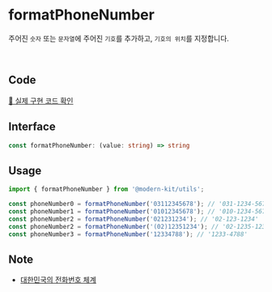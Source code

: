 # formatPhoneNumber

주어진 `숫자` 또는 `문자열`에 주어진 `기호`를 추가하고, `기호의 위치`를 지정합니다.

<br />

## Code
[🔗 실제 구현 코드 확인](https://github.com/modern-agile-team/modern-kit/blob/main/packages/utils/src/formatter/formatPhoneNumber/index.ts)

## Interface
```ts title="typescript"
const formatPhoneNumber: (value: string) => string
```

## Usage
```ts title="typescript"
import { formatPhoneNumber } from '@modern-kit/utils';

const phoneNumber0 = formatPhoneNumber('03112345678'); // '031-1234-5678'
const phoneNumber1 = formatPhoneNumber('01012345678'); // '010-1234-5678'
const phoneNumber2 = formatPhoneNumber('021231234'); // '02-123-1234'
const phoneNumber2 = formatPhoneNumber('(02)12351234'); // '02-1235-1234'
const phoneNumber3 = formatPhoneNumber('12334788'); // '1233-4788'
```

## Note
- [대한민국의 전화번호 체계](https://ko.wikipedia.org/wiki/%EB%8C%80%ED%95%9C%EB%AF%BC%EA%B5%AD%EC%9D%98_%EC%A0%84%ED%99%94%EB%B2%88%ED%98%B8_%EC%B2%B4%EA%B3%84)